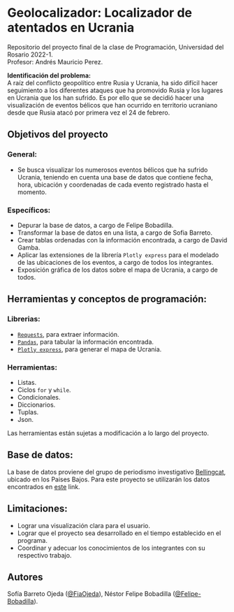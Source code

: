 # Geolocalizador: Localizador de atentados en Ucrania
Repositorio del proyecto final de la clase de Programación, Universidad del Rosario 2022-1. <br>
Profesor: Andrés Mauricio Perez. 

**Identificación del problema:**  
A raíz del conflicto geopolítico entre Rusia y Ucrania, ha sido
difícil hacer seguimiento a los diferentes ataques que ha promovido Rusia y los lugares en
Ucrania que los han sufrido. Es por ello que se decidió hacer una visualización de eventos
bélicos que han ocurrido en territorio ucraniano desde que Rusia atacó por primera vez el 24
de febrero.

## Objetivos del proyecto
### General: 
- Se busca visualizar los numerosos eventos bélicos que ha sufrido Ucrania, teniendo en
cuenta una base de datos que contiene fecha, hora, ubicación y coordenadas de cada
evento registrado hasta el momento.

### Específicos:
- Depurar la base de datos, a cargo de Felipe Bobadilla.
- Transformar la base de datos en una lista, a cargo de Sofia Barreto.
- Crear tablas ordenadas con la información encontrada, a cargo de David Gamba.
- Aplicar las extensiones de la librería `Plotly express` para el modelado de las ubicaciones
de los eventos, a cargo de todos los integrantes.
- Exposición gráfica de los datos sobre el mapa de Ucrania, a cargo de todos.

## Herramientas y conceptos de programación:

### Librerias:
- [`Requests`](https://docs.python-requests.org/en/latest/), para extraer información.
- [`Pandas`](https://pandas.pydata.org/), para tabular la información encontrada.
- [`Plotly express`](https://plotly.com/python/plotly-express/), para generar el mapa de Ucrania.

### Herramientas:
- Listas.
- Ciclos `for` y `while`.
- Condicionales.
- Diccionarios.
- Tuplas.
- Json.

Las herramientas están sujetas a modificación a lo largo del proyecto.

## Base de datos: 
La base de datos proviene del grupo de periodismo investigativo [Bellingcat](https://en.wikipedia.org/wiki/Bellingcat), ubicado en los Paises Bajos. 
Para este proyecto se utilizarán los datos encontrados en [este](https://ukraine.bellingcat.com/ukraine-server/api/ukraine/export_events/deeprows) link.

## Limitaciones:
- Lograr una visualización clara para el usuario. 
- Lograr que el proyecto sea desarrollado en el tiempo establecido en el programa.
- Coordinar y adecuar los conocimientos de los integrantes con su respectivo trabajo. 

## Autores
Sofía Barreto Ojeda ([@FiaOjeda](https://github.com/Fiaojeda)), Néstor Felipe Bobadilla ([@Felipe-Bobadilla](https://github.com/Felipe-Bobadilla)).
